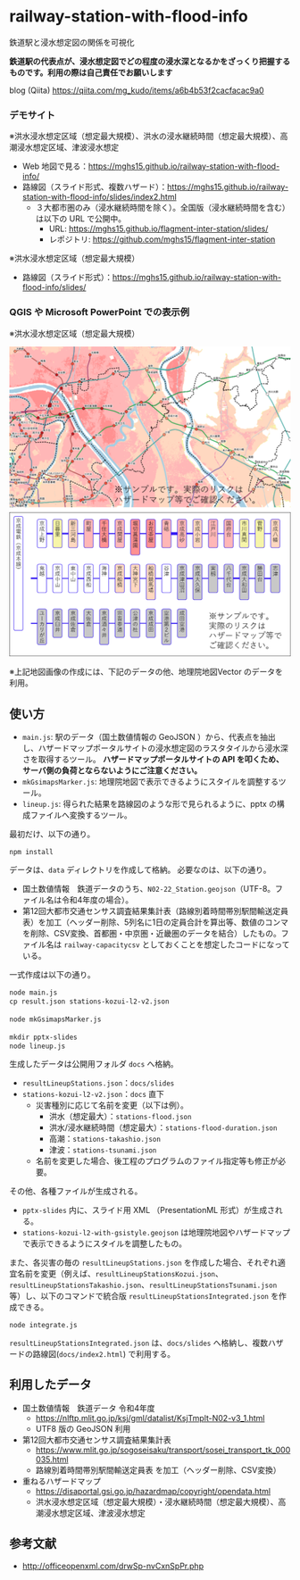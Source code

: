 # railway-station-with-flood-info
鉄道駅と浸水想定図の関係を可視化

**鉄道駅の代表点が、浸水想定図でどの程度の浸水深となるかをざっくり把握するものです。利用の際は自己責任でお願いします** 

blog (Qiita) https://qiita.com/mg_kudo/items/a6b4b53f2cacfacac9a0

### デモサイト
※洪水浸水想定区域（想定最大規模）、洪水の浸水継続時間（想定最大規模）、高潮浸水想定区域、津波浸水想定
* Web 地図で見る：https://mghs15.github.io/railway-station-with-flood-info/
* 路線図（スライド形式、複数ハザード）：https://mghs15.github.io/railway-station-with-flood-info/slides/index2.html
	* ３大都市圏のみ（浸水継続時間を除く）。全国版（浸水継続時間を含む）は以下の URL で公開中。
 		* URL: https://mghs15.github.io/flagment-inter-station/slides/
		* レポジトリ: https://github.com/mghs15/flagment-inter-station 

※洪水浸水想定区域（想定最大規模）
* 路線図（スライド形式）：https://mghs15.github.io/railway-station-with-flood-info/slides/

### QGIS や Microsoft PowerPoint での表示例
※洪水浸水想定区域（想定最大規模）

![サンプル1](image/sample1.png "地図上へ表示")
![サンプル2](image/sample2.png "路線図風のスライド")

※上記地図画像の作成には、下記のデータの他、地理院地図Vector のデータを利用。 

## 使い方

* `main.js`: 駅のデータ（国土数値情報の GeoJSON ）から、代表点を抽出し、ハザードマップポータルサイトの浸水想定図のラスタタイルから浸水深さを取得するツール。
  **ハザードマップポータルサイトの API を叩くため、サーバ側の負荷とならないようにご注意ください。**
* `mkGsimapsMarker.js`: 地理院地図で表示できるようにスタイルを調整するツール。
* `lineup.js`: 得られた結果を路線図のような形で見られるように、pptx の構成ファイルへ変換するツール。

最初だけ、以下の通り。
```
npm install
```

データは、`data` ディレクトリを作成して格納。
必要なのは、以下の通り。
* 国土数値情報　鉄道データのうち、`N02-22_Station.geojson`（UTF-8。ファイル名は令和4年度の場合）。
* 第12回大都市交通センサス調査結果集計表（路線別着時間帯別駅間輸送定員表）を加工（ヘッダー削除、5列名に1日の定員合計を算出等、数値のコンマを削除、CSV変換、首都圏・中京圏・近畿圏のデータを結合）したもの。ファイル名は `railway-capacitycsv` としておくことを想定したコードになっている。

一式作成は以下の通り。
```
node main.js
cp result.json stations-kozui-l2-v2.json

node mkGsimapsMarker.js

mkdir pptx-slides
node lineup.js
```
生成したデータは公開用フォルダ `docs` へ格納。
* `resultLineupStations.json`：`docs/slides`
* `stations-kozui-l2-v2.json`：`docs` 直下
	* 災害種別に応じて名前を変更（以下は例）。
  		* 洪水（想定最大）：`stations-flood.json`
  		* 洪水/浸水継続時間（想定最大）：`stations-flood-duration.json`
  		* 高潮：`stations-takashio.json`
  		* 津波：`stations-tsunami.json`
	* 名前を変更した場合、後工程のプログラムのファイル指定等も修正が必要。

その他、各種ファイルが生成される。
* `pptx-slides` 内に、スライド用 XML （PresentationML 形式）が生成される。
* `stations-kozui-l2-with-gsistyle.geojson` は地理院地図やハザードマップで表示できるようにスタイルを調整したもの。

また、各災害の毎の `resultLineupStations.json` を作成した場合、それぞれ適宜名前を変更（例えば、`resultLineupStationsKozui.json`、`resultLineupStationsTakashio.json`、`resultLineupStationsTsunami.json` 等）し、以下のコマンドで統合版 `resultLineupStationsIntegrated.json` を作成できる。

```
node integrate.js
```
`resultLineupStationsIntegrated.json` は、`docs/slides` へ格納し、複数ハザードの路線図(`docs/index2.html`) で利用する。

## 利用したデータ
* 国土数値情報　鉄道データ 令和4年度
	* https://nlftp.mlit.go.jp/ksj/gml/datalist/KsjTmplt-N02-v3_1.html
	* UTF8 版の GeoJSON 利用
* 第12回大都市交通センサス調査結果集計表
	* https://www.mlit.go.jp/sogoseisaku/transport/sosei_transport_tk_000035.html
	* 路線別着時間帯別駅間輸送定員表 を加工（ヘッダー削除、CSV変換）
* 重ねるハザードマップ
	* https://disaportal.gsi.go.jp/hazardmap/copyright/opendata.html
	* 洪水浸水想定区域（想定最大規模）・浸水継続時間（想定最大規模）、高潮浸水想定区域、津波浸水想定

## 参考文献
* http://officeopenxml.com/drwSp-nvCxnSpPr.php
